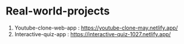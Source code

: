 # Real-world-projects

1.  Youtube-clone-web-app : https://youtube-clone-may.netlify.app/
2. Interactive-quiz-app : https://interactive-quiz-1027.netlify.app/
